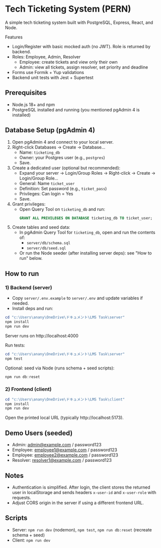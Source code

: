 # Tech Ticketing System (PERN)

A simple tech ticketing system built with PostgreSQL, Express, React, and Node.

Features
- Login/Register with basic mocked auth (no JWT). Role is returned by backend.
- Roles: Employee, Admin, Resolver
  - Employee: create tickets and view only their own
  - Admin: view all tickets, assign resolver, set priority and deadline
- Forms use Formik + Yup validations
- Backend unit tests with Jest + Supertest

## Prerequisites
- Node.js 18+ and npm
- PostgreSQL installed and running (you mentioned pgAdmin 4 is installed)

## Database Setup (pgAdmin 4)
1. Open pgAdmin 4 and connect to your local server.
2. Right-click Databases → Create → Database…
   - Name: `ticketing_db`
   - Owner: your Postgres user (e.g., `postgres`)
   - Save.
3. Create a dedicated user (optional but recommended):
   - Expand your server → Login/Group Roles → Right-click → Create → Login/Group Role…
   - General: Name `ticket_user`
   - Definition: Set password (e.g., `ticket_pass`)
   - Privileges: Can login = Yes
   - Save.
4. Grant privileges:
   - Open Query Tool on `ticketing_db` and run:
     ```sql
     GRANT ALL PRIVILEGES ON DATABASE ticketing_db TO ticket_user;
     ```
5. Create tables and seed data:
   - In pgAdmin Query Tool for `ticketing_db`, open and run the contents of:
     - `server/db/schema.sql`
     - `server/db/seed.sql`
   - Or run the Node seeder (after installing server deps): see "How to run" below.

## How to run

### 1) Backend (server)
- Copy `server/.env.example` to `server/.env` and update variables if needed.
- Install deps and run:

```powershell
cd "c:\Users\anany\OneDrive\ドキュメント\LMS Task\server"
npm install
npm run dev
```

Server runs on http://localhost:4000

Run tests:
```powershell
cd "c:\Users\anany\OneDrive\ドキュメント\LMS Task\server"
npm test
```

Optional: seed via Node (runs schema + seed scripts):
```powershell
npm run db:reset
```

### 2) Frontend (client)
```powershell
cd "c:\Users\anany\OneDrive\ドキュメント\LMS Task\client"
npm install
npm run dev
```

Open the printed local URL (typically http://localhost:5173).

## Demo Users (seeded)
- Admin: admin@example.com / password123
- Employee: employee1@example.com / password123
- Employee: employee2@example.com / password123
- Resolver: resolver1@example.com / password123

## Notes
- Authentication is simplified. After login, the client stores the returned user in localStorage and sends headers `x-user-id` and `x-user-role` with requests.
- Adjust CORS origin in the server if using a different frontend URL.

## Scripts
- Server: `npm run dev` (nodemon), `npm test`, `npm run db:reset` (recreate schema + seed)
- Client: `npm run dev`
